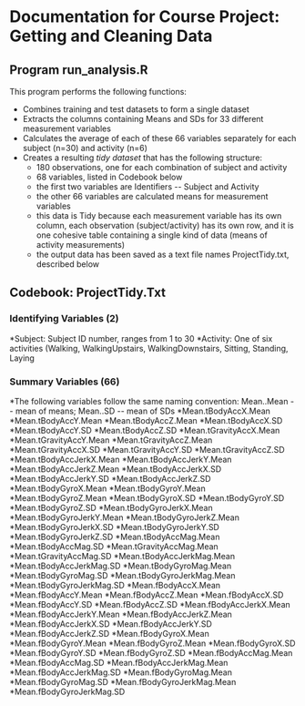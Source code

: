 Documentation for Course Project: Getting and Cleaning Data
===================


Program run_analysis.R
----------------------
This program performs the following functions:
* Combines training and test datasets to form a single dataset
* Extracts the columns containing Means and SDs for 33 different measurement variables
* Calculates the average of each of these 66 variables separately for each subject (n=30) and activity (n=6)
* Creates a resulting _tidy dataset_ that has the following structure:
  * 180 observations, one for each combination of subject and activity
  * 68 variables, listed in Codebook below
  * the first two variables are Identifiers -- Subject and Activity
  * the other 66 variables are calculated means for measurement variables
  * this data is Tidy because each measurement variable has its own column, each observation (subject/activity) has its own row, and it is one cohesive table containing a single kind of data (means of activity measurements)
  * the output data has been saved as a text file names ProjectTidy.txt, described below


Codebook: ProjectTidy.Txt
-------------------------
  ### Identifying Variables (2)
  *Subject: Subject ID number, ranges from 1 to 30
  *Activity: One of six activities (Walking, WalkingUpstairs, WalkingDownstairs, Sitting, Standing, Laying

  ### Summary Variables (66)
  *The following variables follow the same naming convention: Mean.<measurement>.Mean -- mean of means; Mean.<measurement>.SD -- mean of SDs
  *Mean.tBodyAccX.Mean
  *Mean.tBodyAccY.Mean
  *Mean.tBodyAccZ.Mean
  *Mean.tBodyAccX.SD
  *Mean.tBodyAccY.SD
  *Mean.tBodyAccZ.SD
  *Mean.tGravityAccX.Mean
  *Mean.tGravityAccY.Mean
  *Mean.tGravityAccZ.Mean
  *Mean.tGravityAccX.SD
  *Mean.tGravityAccY.SD
  *Mean.tGravityAccZ.SD
  *Mean.tBodyAccJerkX.Mean
  *Mean.tBodyAccJerkY.Mean
  *Mean.tBodyAccJerkZ.Mean
  *Mean.tBodyAccJerkX.SD
  *Mean.tBodyAccJerkY.SD
  *Mean.tBodyAccJerkZ.SD
  *Mean.tBodyGyroX.Mean
  *Mean.tBodyGyroY.Mean
  *Mean.tBodyGyroZ.Mean
  *Mean.tBodyGyroX.SD
  *Mean.tBodyGyroY.SD
  *Mean.tBodyGyroZ.SD
  *Mean.tBodyGyroJerkX.Mean
  *Mean.tBodyGyroJerkY.Mean
  *Mean.tBodyGyroJerkZ.Mean
  *Mean.tBodyGyroJerkX.SD
  *Mean.tBodyGyroJerkY.SD
  *Mean.tBodyGyroJerkZ.SD
  *Mean.tBodyAccMag.Mean
  *Mean.tBodyAccMag.SD
  *Mean.tGravityAccMag.Mean
  *Mean.tGravityAccMag.SD
  *Mean.tBodyAccJerkMag.Mean
  *Mean.tBodyAccJerkMag.SD 
  *Mean.tBodyGyroMag.Mean
  *Mean.tBodyGyroMag.SD
  *Mean.tBodyGyroJerkMag.Mean
  *Mean.tBodyGyroJerkMag.SD
  *Mean.fBodyAccX.Mean
  *Mean.fBodyAccY.Mean
  *Mean.fBodyAccZ.Mean
  *Mean.fBodyAccX.SD
  *Mean.fBodyAccY.SD
  *Mean.fBodyAccZ.SD
  *Mean.fBodyAccJerkX.Mean
  *Mean.fBodyAccJerkY.Mean
  *Mean.fBodyAccJerkZ.Mean
  *Mean.fBodyAccJerkX.SD
  *Mean.fBodyAccJerkY.SD
  *Mean.fBodyAccJerkZ.SD
  *Mean.fBodyGyroX.Mean
  *Mean.fBodyGyroY.Mean
  *Mean.fBodyGyroZ.Mean
  *Mean.fBodyGyroX.SD
  *Mean.fBodyGyroY.SD
  *Mean.fBodyGyroZ.SD
  *Mean.fBodyAccMag.Mean
  *Mean.fBodyAccMag.SD
  *Mean.fBodyAccJerkMag.Mean
  *Mean.fBodyAccJerkMag.SD
  *Mean.fBodyGyroMag.Mean
  *Mean.fBodyGyroMag.SD
  *Mean.fBodyGyroJerkMag.Mean
  *Mean.fBodyGyroJerkMag.SD
  